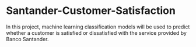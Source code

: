 # Santander-Customer-Satisfaction
In this project, machine learning classification models will be used to predict whether a customer is satisfied or dissatisfied with the service provided by Banco Santander.
